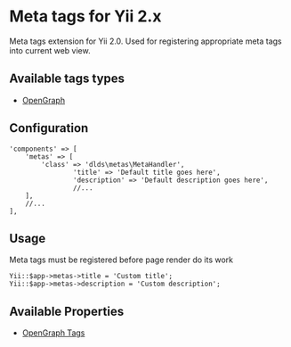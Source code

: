 # Meta tags for Yii 2.x
Meta tags extension for Yii 2.0. Used for registering appropriate meta tags into
current web view.

## Available tags types
- [OpenGraph](http://ogp.me)

## Configuration
```
'components' => [
	'metas' => [
		'class' => 'dlds\metas\MetaHandler',
                'title' => 'Default title goes here',
                'description' => 'Default description goes here',
                //...
	],
	//...
],
```

## Usage
Meta tags must be registered before page render do its work

```
Yii::$app->metas->title = 'Custom title';
Yii::$app->metas->description = 'Custom description';
```

## Available Properties
- [OpenGraph Tags](http://ogp.me/#metadata)
